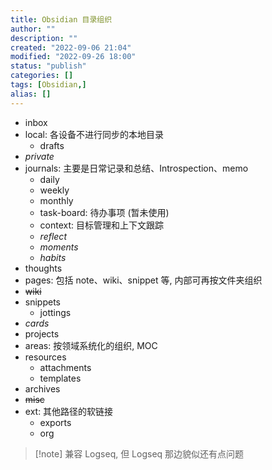 ```yaml
---
title: Obsidian 目录组织
author: ""
description: ""
created: "2022-09-06 21:04"
modified: "2022-09-26 18:00"
status: "publish"
categories: []
tags: [Obsidian,]
alias: []
---
```


- inbox
- local: 各设备不进行同步的本地目录
    - drafts
- *private*
- journals: 主要是日常记录和总结、Introspection、memo
    - daily
    - weekly
    - monthly
    - task-board: 待办事项 (暂未使用)
    - context: 目标管理和上下文跟踪
    - *reflect*
    - *moments*
    - *habits*
- thoughts
- pages: 包括 note、wiki、snippet 等, 内部可再按文件夹组织
- ~~wiki~~
- snippets
    - jottings
- *cards*
- projects
- areas: 按领域系统化的组织, MOC
- resources
    - attachments
    - templates
- archives
- ~~misc~~
- ext: 其他路径的软链接
    - exports
    - org

>[!note] 兼容 Logseq, 但 Logseq 那边貌似还有点问题
